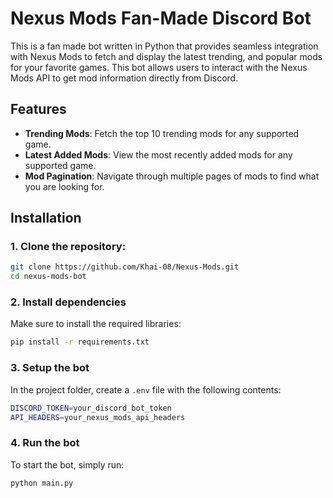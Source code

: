 # Nexus Mods Fan-Made Discord Bot
This is a fan made bot written in Python that provides seamless integration with Nexus Mods to fetch and display the latest trending, and popular mods for your favorite games. This bot allows users to interact with the Nexus Mods API to get mod information directly from Discord.

## Features
- **Trending Mods**: Fetch the top 10 trending mods for any supported game.
- **Latest Added Mods**: View the most recently added mods for any supported game.
- **Mod Pagination**: Navigate through multiple pages of mods to find what you are looking for.

## Installation
### 1. Clone the repository:
```bash
git clone https://github.com/Khai-08/Nexus-Mods.git
cd nexus-mods-bot
```

### 2. Install dependencies
Make sure to install the required libraries:
```bash
pip install -r requirements.txt
```

### 3. Setup the bot
In the project folder, create a `.env` file with the following contents:
```bash
DISCORD_TOKEN=your_discord_bot_token
API_HEADERS=your_nexus_mods_api_headers
```

### 4. Run the bot
To start the bot, simply run:
```bash
python main.py
```